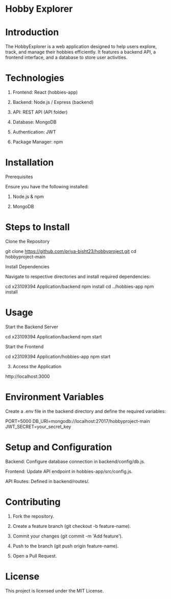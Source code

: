 # Hobby Explorer


# Introduction

The HobbyExplorer is a web application designed to help users explore, track, and manage their hobbies efficiently. It features a backend API, a frontend interface, and a database to store user activities.

# Technologies

1. Frontend: React (hobbies-app)

2. Backend: Node.js / Express (backend)

3. API: REST API (API folder)

4. Database: MongoDB

5. Authentication: JWT

6. Package Manager: npm

# Installation

Prerequisites

Ensure you have the following installed:

1. Node.js & npm

2. MongoDB

# Steps to Install

Clone the Repository

git clone https://github.com/priya-bisht23/hobbyproject.git
cd hobbyproject-main

Install Dependencies

Navigate to respective directories and install required dependencies:

cd x23109394 Application/backend
npm install
cd ../hobbies-app
npm install

# Usage

Start the Backend Server

cd x23109394 Application/backend
npm start

Start the Frontend

cd x23109394 Application/hobbies-app
npm start

3. Access the Application

http://localhost:3000

# Environment Variables

Create a .env file in the backend directory and define the required variables:

PORT=5000
DB_URI=mongodb://localhost:27017/hobbyproject-main
JWT_SECRET=your_secret_key

# Setup and Configuration

Backend: Configure database connection in backend/config/db.js.

Frontend: Update API endpoint in hobbies-app/src/config.js.

API Routes: Defined in backend/routes/.

# Contributing

1. Fork the repository.

2. Create a feature branch (git checkout -b feature-name).

3. Commit your changes (git commit -m 'Add feature').

4. Push to the branch (git push origin feature-name).

5. Open a Pull Request.

# License

This project is licensed under the MIT License.

